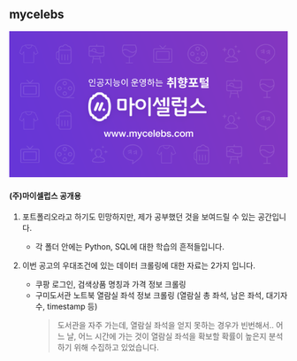 ## mycelebs
![ci](2.SQL/img/main.png)

#### (주)마이셀럽스 공개용

1. 포트폴리오라고 하기도 민망하지만, 제가 공부했던 것을 보여드릴 수 있는 공간입니다.
    - 각 폴더 안에는 Python, SQL에 대한 학습의 흔적들입니다.

1. 이번 공고의 우대조건에 있는 데이터 크롤링에 대한 자료는 2가지 입니다.
    - 쿠팡 로그인, 검색상품 명칭과 가격 정보 크롤링
    - 구미도서관 노트북 열람실 좌석 정보 크롤링 (열람실 총 좌석, 남은 좌석, 대기자 수, timestamp 등)
         >도서관을 자주 가는데, 열람실 좌석을 얻지 못하는 경우가 빈번해서..
      어느 날, 어느 시간에 가는 것이 열람실 좌석을 확보할 확률이 높은지 분석하기 위해 수집하고 있었습니다.
